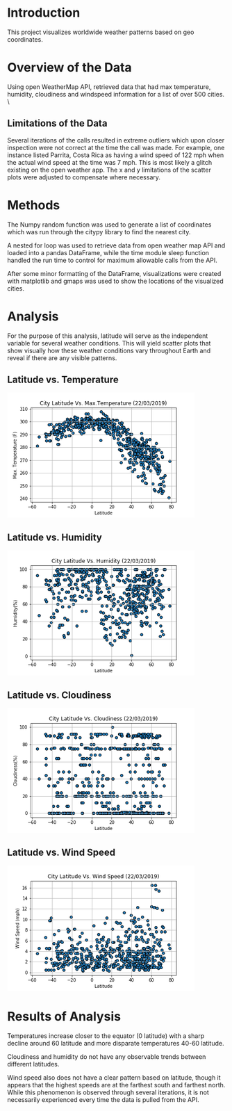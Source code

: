 # Introduction

This project visualizes worldwide weather patterns based on geo coordinates.

# Overview of the Data

Using open WeatherMap API, retrieved data that had max temperature, humidity, cloudiness and windspeed information for a list of over 500 cities. \

## Limitations of the Data

Several iterations of the calls resulted in extreme outliers which upon closer inspection were not correct at the time the call was made. For example, one instance listed Parrita, Costa Rica as having a wind speed of 122 mph when the actual wind speed at the time was 7 mph. This is most likely a glitch existing on the open weather app. The x and y limitations of the scatter plots were adjusted to compensate where necessary.

# Methods

The Numpy random function was used to generate a list of coordinates which was run through the citypy library to find the nearest city.

A nested for loop was used to retrieve data from open weather map API and loaded into a pandas DataFrame, while the time module sleep function handled the run time to control for maximum allowable calls from the API.

After some minor formatting of the DataFrame, visualizations were created with matplotlib and gmaps was used to show the locations of the visualized cities.

# Analysis

For the purpose of this analysis, latitude will serve as the independent variable for several weather conditions. This will yield scatter plots that show visually how these weather conditions vary throughout Earth and reveal if there are any visible patterns.

## Latitude vs. Temperature
![latvtemp](Lat_vs_temp.png)


## Latitude vs. Humidity
![latvhumd](Lat_vs_Humidity.png)


## Latitude vs. Cloudiness
![latvcloud](Lat_vs_cloudiness.png)


## Latitude vs. Wind Speed
![latvwind](Lat_vs_windspeed.png)


# Results of Analysis

Temperatures increase closer to the equator (0 latitude) with a sharp decline around 60 latitude and more disparate temperatures 40-60 latitude.

Cloudiness and humidity do not have any observable trends between different latitudes.

Wind speed also does not have a clear pattern based on latitude, though it appears that the highest speeds are at the farthest south and farthest north. While this phenomenon is observed through several iterations, it is not necessarily experienced every time the data is pulled from the API.

